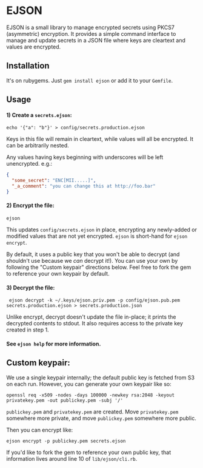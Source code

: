 # EJSON

EJSON is a small library to manage encrypted secrets using PKCS7 (asymmetric)
encryption. It provides a simple command interface to manage and update secrets
in a JSON file where keys are cleartext and values are encrypted.

## Installation

It's on rubygems. Just `gem install ejson` or add it to your `Gemfile`.

## Usage

#### 1) Create a `secrets.ejson`:

    echo '{"a": "b"}' > config/secrets.production.ejson

Keys in this file will remain in cleartext, while values will all be encrypted.
It can be arbitrarily nested.

Any values having keys beginning with underscores will be left unencrypted. e.g.:

```json
{
  "some_secret": "ENC[MII.....]",
  "_a_comment": "you can change this at http://foo.bar"
}
```

#### 2) Encrypt the file:

    ejson

This updates `config/secrets.ejson` in place, encrypting any newly-added or
modified values that are not yet encrypted. `ejson` is short-hand for `ejson encrypt`.

By default, it uses a public key that you won't be able to decrypt (and
shouldn't use because we *can* decrypt it!). You can use your own by following
the "Custom keypair" directions below. Feel free to fork the gem to reference
your own keypair by default.

#### 3) Decrypt the file:

     ejson decrypt -k ~/.keys/ejson.priv.pem -p config/ejson.pub.pem secrets.production.ejson > secrets.production.json

Unlike encrypt, decrypt doesn't update the file in-place; it prints the
decrypted contents to stdout. It also requires access to the private key
created in step 1.

#### See `ejson help` for more information.

## Custom keypair:

We use a single keypair internally; the default public key is fetched from S3
on each run. However, you can generate your own keypair like so:

    openssl req -x509 -nodes -days 100000 -newkey rsa:2048 -keyout privatekey.pem -out publickey.pem -subj '/'

`publickey.pem` and `privatekey.pem` are created. Move `privatekey.pem`
somewhere more private, and move `publickey.pem` somewhere more public.

Then you can encrypt like:

    ejson encrypt -p publickey.pem secrets.ejson

If you'd like to fork the gem to reference your own public key, that
information lives around line 10 of `lib/ejson/cli.rb`.


